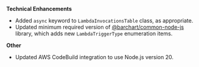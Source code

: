 **Technical Enhancements**

* Added `async` keyword to `LambdaInvocationsTable` class, as appropriate.
* Updated minimum required version of [@barchart/common-node-js](https://github.com/barchart/common-node-js) library, which adds new `LambdaTriggerType` enumeration items.

**Other**

* Updated AWS CodeBuild integration to use Node.js version 20.
